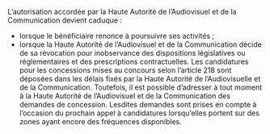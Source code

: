 L’autorisation accordée par la Haute Autorité de l’Audiovisuel et de la Communication devient caduque :
- lorsque le bénéficiaire renonce à poursuivre ses activités ;
- lorsque la Haute Autorité de l’Audiovisuel et de la Communication décide de sa révocation pour inobservance des dispositions législatives ou réglementaires et des prescriptions contractuelles.
Les candidatures pour les concessions mises au concours selon l’article 218 sont déposées dans les délais fixés par la Haute Autorité de l’Audiovisuelle et de la Communication.
Toutefois, il est possible d’adresser à tout moment à la Haute Autorité de l’Audiovisuel et de la Communication des demandes de concession. Lesdites demandes sont prises en compte à l’occasion du prochain appel à candidatures lorsqu’elles portent sur des zones ayant encore des fréquences disponibles.